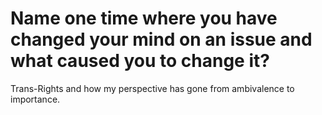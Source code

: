 # Name one time where you have changed your mind on an issue and what caused you to change it?

Trans-Rights and how my perspective has gone from ambivalence to importance.

